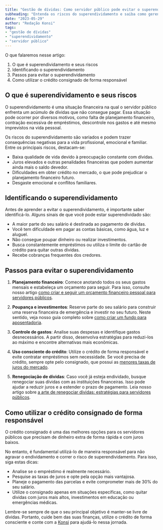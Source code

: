 ```yaml
---
title: "Gestão de dívidas: Como servidor público pode evitar o superendividamento"
subheading: "Entenda os riscos do superendividamento e saiba como gerenciar suas dívidas de forma inteligente e responsável"
date: "2023-05-29"
author: "Redação Konsi"
tags:
- "gestão de dívidas"
- "superendividamento"
- "servidor público"
---
```


O que falaremos nesse artigo:

1. O que é superendividamento e seus riscos
2. Identificando o superendividamento
3. Passos para evitar o superendividamento
4. Como utilizar o crédito consignado de forma responsável

## O que é superendividamento e seus riscos

O superendividamento é uma situação financeira na qual o servidor público enfrenta um acúmulo de dívidas que não consegue pagar. Essa situação pode ocorrer por diversos motivos, como falta de planejamento financeiro, contração excessiva de empréstimos, descontrole nos gastos e até mesmo imprevistos na vida pessoal.

Os riscos do superendividamento são variados e podem trazer consequências negativas para a vida profissional, emocional e familiar. Entre os principais riscos, destacam-se:

- Baixa qualidade de vida devido à preocupação constante com dívidas.
- Juros elevados e outras penalidades financeiras que podem aumentar ainda mais o saldo devedor.
- Dificuldades em obter crédito no mercado, o que pode prejudicar o planejamento financeiro futuro.
- Desgaste emocional e conflitos familiares.

## Identificando o superendividamento

Antes de aprender a evitar o superendividamento, é importante saber identificá-lo. Alguns sinais de que você pode estar superendividado são:

- A maior parte do seu salário é destinada ao pagamento de dívidas.
- Você tem dificuldade em pagar as contas básicas, como água, luz e aluguel.
- Não consegue poupar dinheiro ou realizar investimentos.
- Busca constantemente empréstimos ou utiliza o limite do cartão de crédito para quitar outras dívidas.
- Recebe cobranças frequentes dos credores.

## Passos para evitar o superendividamento

1. **Planejamento financeiro**: Comece anotando todos os seus gastos mensais e estabeleça um orçamento para seguir. Para isso, consulte nosso artigo [como criar e seguir um orçamento financeiro pessoal para servidores públicos](/como-criar-e-seguir-um-oramento-financeiro-pessoal-para-servidores-pblicos.md).

2. **Poupança e investimentos**: Reserve parte do seu salário para construir uma reserva financeira de emergência e investir no seu futuro. Neste sentido, veja nosso guia completo sobre [como criar um fundo para aposentadoria](/como-criar-um-fundo-para-aposentadoria-guia-completo-para-servidores-pblicos.md).

3. **Controle de gastos**: Analise suas despesas e identifique gastos desnecessários. A partir disso, desenvolva estratégias para reduzi-los ao máximo e encontre alternativas mais econômicas.

4. **Uso consciente do crédito**: Utilize o crédito de forma responsável e evite contratar empréstimos sem necessidade. Se você precisa de crédito, sempre opte pelo consignado, que possui as [menores taxas de juros do mercado](/5-motivos-para-escolher-o-credito-consignado-publico.md).

5. **Renegociação de dívidas**: Caso você já esteja endividado, busque renegociar suas dívidas com as instituições financeiras. Isso pode ajudar a reduzir juros e a estender o prazo de pagamento. Leia nosso artigo sobre [a arte de renegociar dívidas: estratégias para servidores públicos](/a-arte-de-renegociar-dvidas-estratgias-para-servidores-pblicos.md).

## Como utilizar o crédito consignado de forma responsável

O crédito consignado é uma das melhores opções para os servidores públicos que precisam de dinheiro extra de forma rápida e com juros baixos.

No entanto, é fundamental utilizá-lo de maneira responsável para não agravar o endividamento e correr o risco de superendividamento. Para isso, siga estas dicas:

- Analise se o empréstimo é realmente necessário.
- Pesquise as taxas de juros e opte pela opção mais vantajosa.
- Planeje o pagamento das parcelas e evite comprometer mais de 30% do seu salário.
- Utilize o consignado apenas em situações específicas, como quitar dívidas com juros mais altos, investimentos em educação ou emergências médicas.

Lembre-se sempre de que o seu principal objetivo é manter-se livre de dívidas. Portanto, cuide bem das suas finanças, utilize o crédito de forma consciente e conte com a [Konsi](https://www.konsi.com.br/app-download) para ajudá-lo nessa jornada.